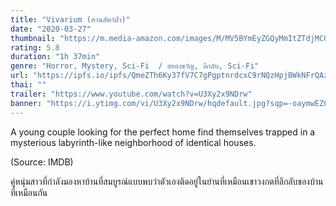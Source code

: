 ```yaml
---
title: "Vivarium (สวนสัตว์ป่า)"
date: "2020-03-27"
thumbnail: "https://m.media-amazon.com/images/M/MV5BYmEyZGQyMmItZTdjMC00YmZhLTk4YjUtNzkzZDc2NDYyMGMxXkEyXkFqcGdeQXVyMzQwMTY2Nzk@._V1_UX182_CR0,0,182,268_AL_.jpg"
rating: 5.8
duration: "1h 37min"
genre: "Horror, Mystery, Sci-Fi  / สยองขวัญ, ลึกลับ, Sci-Fi"
url: "https://ipfs.io/ipfs/QmeZTh6Ky37fV7C7gPgptnrdcxC9rNQzHpjBWkNFrQAzsv?filename=Vivarium.2019.1080p.BluRay.H264.AAC-RARBG.mp4"
thai: ""
trailer: "https://www.youtube.com/watch?v=U3Xy2x9NDrw"
banner: "https://i.ytimg.com/vi/U3Xy2x9NDrw/hqdefault.jpg?sqp=-oaymwEZCPYBEIoBSFXyq4qpAwsIARUAAIhCGAFwAQ==&rs=AOn4CLAKvUXI2sywmJdDXe8e7EAskzZPlw"
---
```


A young couple looking for the perfect home find themselves trapped in a mysterious labyrinth-like neighborhood of identical houses.

(Source: IMDB)

คู่หนุ่มสาวที่กำลังมองหาบ้านที่สมบูรณ์แบบพบว่าตัวเองติดอยู่ในย่านที่เหมือนเขาวงกตที่ลึกลับของบ้านที่เหมือนกัน